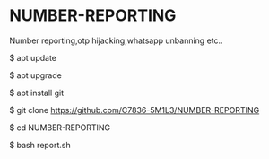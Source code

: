 # NUMBER-REPORTING
Number reporting,otp hijacking,whatsapp unbanning etc..

$  apt update

$  apt upgrade

$  apt install git

$  git clone https://github.com/C7836-5M1L3/NUMBER-REPORTING

$  cd NUMBER-REPORTING

$  bash report.sh

